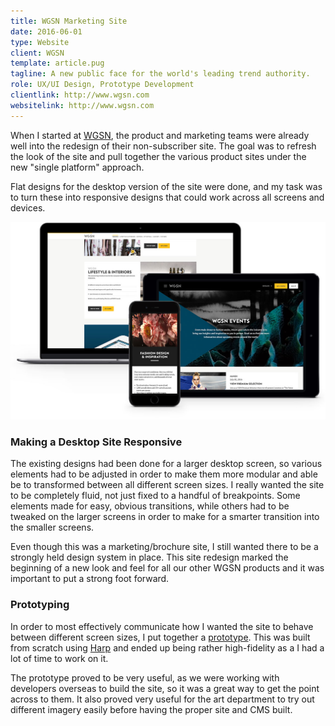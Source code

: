 ```yaml
---
title: WGSN Marketing Site
date: 2016-06-01
type: Website
client: WGSN
template: article.pug
tagline: A new public face for the world's leading trend authority.
role: UX/UI Design, Prototype Development
clientlink: http://www.wgsn.com
websitelink: http://www.wgsn.com
---
```


When I started at <a href="http://wgsn.com/" target="_blank" class="link-highlight">WGSN</a>, the product and marketing teams were already well into the redesign of their non-subscriber site. The goal was to refresh the look of the site and pull together the various product sites under the new "single platform" approach.

Flat designs for the desktop version of the site were done, and my task was to turn these into responsive designs that could work across all screens and devices.

![WGSN Public Site](wgsn-public-site-1.jpg "WGSN Public Site")

### Making a Desktop Site Responsive

The existing designs had been done for a larger desktop screen, so various elements had to be adjusted in order to make them more modular and able be to transformed between all different screen sizes. I really wanted the site to be completely fluid, not just fixed to a handful of breakpoints. Some elements made for easy, obvious transitions, while others had to be tweaked on the larger screens in order to make for a smarter transition into the smaller screens.

Even though this was a marketing/brochure site, I still wanted there to be a strongly held design system in place. This site redesign marked the beginning of a new look and feel for all our other WGSN products and it was important to put a strong foot forward.

### Prototyping

In order to most effectively communicate how I wanted the site to behave between different screen sizes, I put together a <a href="http://wgsn-public-site.amelia-lewis.com/" target="_blank" class="link-highlight">prototype</a>. This was built from scratch using <a href="https://harpjs.com/" target="_blank" class="link-highlight">Harp</a> and ended up being rather high-fidelity as a I had a lot of time to work on it.

The prototype proved to be very useful, as we were working with developers overseas to build the site, so it was a great way to get the point across to them. It also proved very useful for the art department to try out different imagery easily before having the proper site and CMS built.
